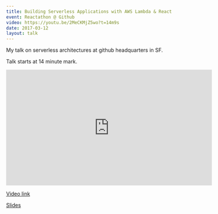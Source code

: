 ```yaml
---
title: Building Serverless Applications with AWS Lambda & React
event: Reactathon @ Github
video: https://youtu.be/2MeCKMjZ5wo?t=14m9s
date: 2017-03-12
layout: talk
---
```


My talk on serverless architectures at github headquarters in SF.

Talk starts at 14 minute mark.

<iframe width="560" height="315" src="https://www.youtube.com/embed/2MeCKMjZ5wo" frameborder="0" allowfullscreen></iframe>

[Video link](https://youtu.be/2MeCKMjZ5wo?t=14m9s)

[Slides](https://speakerdeck.com/davidwells/react-plus-serverless-keynote)
